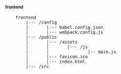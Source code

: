 #### frontend

<pre>
    frontend
        |--- /config
        |       |--- babel.config.json
        |       |--- webpack.config.js
        |--- /public
        |       |--- /assets
        |       |       |--- /js
        |       |               |-- main.js
        |       |--- favicon.ico
        |       |--- index.html
        |--- /src
</pre>